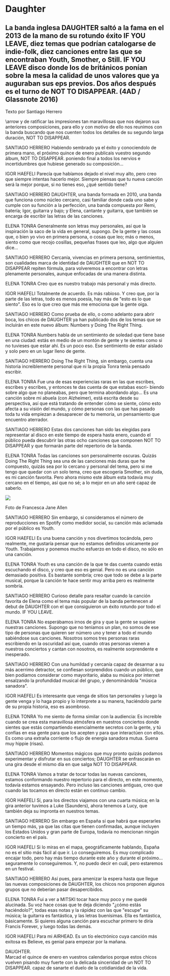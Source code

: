# Daughter

## La banda inglesa DAUGHTER saltó a la fama en el 2013 de la mano de su rotundo éxito IF YOU LEAVE, diez temas que podrían catalogarse de indie-folk, diez canciones entre las que se encontraban Youth, Smother, o Still. IF YOU LEAVE disco donde los de británicos ponían sobre la mesa la calidad de unos valores que ya auguraban sus eps previos. Dos años después es el turno de NOT TO DISAPPEAR. (4AD / Glassnote 2016)

Texto por Santiago Herrero

\arrow y de ratificar las impresiones tan maravillosas que nos dejaron sus anteriores composiciones, para ello y con motivo de ello nos reunimos con la banda buscando que nos cuenten todos los detalles de su segundo larga duración, NOT TO DISAPPEAR.

SANTIAGO HERRERO Habiendo sembrado ya el éxito y conociendolo de primera mano, el próximo quince de enero publicais vuestro segundo álbum, NOT TO DISAPPEAR. poniendo final a todos los nervios e incertidumbres que hubiese generado su composición... 

IGOR HAEFELI Parecía que habíamos dejado el nivel muy alto, pero creo que siempre intentas hacerlo mejor. Siempre piensas que tu nueva canción será la mejor porque, si no tienes eso, ¿qué sentido tiene?

SANTIAGO HERRERO DAUGHTER, una banda formada en 2010, una banda que funciona como núcleo cercano, casi familiar donde cada uno sabe y cumple con su función a la perfección, una banda compuesta por Remi, batería; Igor, guitarra y bajo; y Elena, cantante y guitarra, que también se encarga de escribir las letras de las canciones. 

ELENA TONRA Generalmente son letras muy personales, así que la inspiración la saco de la vida en general, supongo. De la gente y las cosas que, o bien yo vivo en primera persona, o cosas que leo; más o menos, siento como que recojo cosillas, pequeñas frases que leo, algo que alguien dice...

SANTIAGO HERRERO Cercanía, vivencias en primera persona, sentimientos, son cualidades marca de identidad de DAUGHTER que en NOT TO DISAPPEAR repiten fórmula, para volveremos a encontrar con letras plenamente personales, aunque enfocadas de una manera distinta. 

ELENA TONRA Creo que es nuestro trabajo más personal y más directo.

IGOR HAEFELI Totalmente de acuerdo. Es más rabioso. Y creo que, por la parte de las letras, todo es menos poesía, hay más de "esto es lo que siento". Eso es lo que creo que más me emociona que la gente oiga.

SANTIAGO HERRERO Como prueba de ello, o como adelanto para abrir boca, los chicos de DAUGHTER ya han publicado dos de los temas que se incluirán en este nuevo álbum: Numbers y Doing The Right Thing.

ELENA TONRA Numbers habla de un sentimiento de soledad que tiene base en una ciudad: estás en medio de un montón de gente y te sientes como si no tuvieses que estar ahí. Es un poco eso. Ese sentimiento de estar aislado y solo pero en un lugar lleno de gente.

SANTIAGO HERRERO Doing The Right Thing, sin embargo, cuenta una historia increiblemente personal que ni la propia Tonra tenía pensado
escribir. 

ELENA TONRA Fue una de esas experiencias raras en las que escribes, escribes y escribes, y entonces te das cuenta de que estabas escri- biendo sobre algo que no planeabas, pero que termina abordando algo... Es una canción sobre mi abuela (con Alzheimer), está escrita desde su perspectiva, así que está tratando de entender cómo se siente, cómo esto afecta a su visión del mundo, y cómo personas con las que has pasado toda tu vida empiezan a desaparecer de tu memoria, un pensamiento que encuentro aterrador.

SANTIAGO HERRERO Estas dos canciones han sido las elegidas para representar al disco en este tiempo de espera hasta enero, cuando el
público pueda descubrir las otras ocho canciones que componen NOT TO DISAPPEAR y que formarán parte del repertorio de la banda. 

ELENA TONRA Todas las canciones son personalmente oscuras. Quizás Doing The Right Thing sea una de las canciones más duras que he compuesto, quizás sea por lo cercano y personal del tema, pero si me tengo que quedar con un solo tema, creo que escogería Smother, sin duda, es mi canción favorita. Pero ahora mismo este álbum esta todavía muy cercano en el tiempo, así que no sé; a lo mejor en un año seré capaz de saberlo.

<img src="/Images/Francesca Jane Allen/Daughter-1-CreditFrancescaAllen.jpg">

Foto de Francesca Jane Allen

SANTIAGO HERRERO Sin embargo, si consideramos el número de reproducciones en Spotify como medidor social, su canción más aclamada por el público es Youth. 

IGOR HAEFELI Es una buena canción y nos divertimos tocándola, pero realmente, me gustaría pensar que no estamos definidos unicamente por Youth. Trabajamos y ponemos mucho esfuerzo en todo el disco, no sólo en una canción.

ELENA TONRA Youth es una canción de la que te das cuenta cuando estás escuchando el disco, y creo que eso es genial. Pero no es una canción demasiado positiva. Es bastante sombría; creo que todo se debe a la parte musical, porque la canción te hace sentir muy arriba pero es realmente sombría.

SANTIAGO HERRERO Curioso detalle para resaltar cuando la canción favorita de Elena como el tema más popular de la banda pertenecen al
debut de DAUGHTER con el que consiguieron un éxito rotundo por todo el mundo. IF YOU LEAVE. 

ELENA TONRA No esperábamos irnos de gira y que la gente se supiese nuestras canciones. Supongo que no teníamos un plan, no somos de ese tipo de personas que quieren ser número uno y tener a todo el mundo sabiéndose sus canciones. Nosotros somos tres personas raras escribiendo en la oscuridad así que, cuando otras personas vienen a nuestros conciertos y cantan con nosotros, es realmente sorprendente e inesperado.

SANTIAGO HERRERO Con una humildad y cercanía capaz de desarmar a su más acerrimo detractor, se confiesan sorprendidos cuando un público, que bien podíamos considerar como mayoritario, alaba su música por internet ensalzando la profundidad musical del grupo, y denominándola "música sanadora". 

IGOR HAEFELI Es interesante que venga de sitios tan personales y luego la gente venga y lo haga propio y lo interprete a su manera, haciéndolo parte de su propia historia, eso es asombroso. 

ELENA TONRA Yo me siento de forma similar con la audiencia: Es increible cuando se crea esta maravillosa atmósfera en nuestros conciertos donde sientes que estás compartiendo esencialmente secretos con la gente, y tú confías en esa gente para que los acepten y para que interactúen con ellos. Es como una extraña corriente o flujo de energia sanadora mutua. Suena muy hippie (risas). 

SANTIAGO HERRERO Momentos mágicos que muy pronto quizás podamos experimentar y disfrutar en sus conciertos; DAUGHTER se enfrascarán en una gira desde el mismo día en que salga NOT TO DISAPPEAR. 

ELENA TONRA Vamos a tratar de tocar todas las nuevas canciones, estamos conformando nuestro repertorio para el directo, en este momento, todavía estamos ensayando. Pero incluso las canciones antiguas, creo que cuando las tocamos en directo están en continuo cambio. 

IGOR HAEFELI Sí, para los directos viajamos con una cuarta música; en la gira anterior tuvimos a Luke (Saunders), ahora tenemos a Lucy, que también deja su impronta en nuestros temas.

SANTIAGO HERRERO Sin embargo en España sí que habrá que esperarles un tiempo más, ya que las citas que tienen confirmadas, aunque incluyen los Estados Unidos y gran parte de Europa, todavía no mencionan ningún concierto en el país.

IGOR HAEFELI Si lo miras en el mapa, geográficamente hablando, España no es el sitio más fácil al que ir. Lo conseguiremos. Es muy complicado encajar todo, pero hay más tiempo durante este año y durante el próximo... seguramente lo conseguiremos. Y, no puedo decir en cuál, pero estaremos en un festival.

SANTIAGO HERRERO Así pues, para amenizar la espera hasta que llegue las nuevas composiciones de DAUGHTER, los chicos nos proponen algunos grupos que no deberían pasar desapercibidos. 

ELENA TONRA Fui a ver a MITSKI tocar hace muy poco y me quedé alucinada. Su voz hace cosas que te deja diciendo "¿cómo estás haciéndolo?", todas esas notas y la rápidez con las que "escupe" su música; la guitarra es fantástica, y las letras buenísimas. Ella es fantástica, básicamente. Si quieres alguna canción para escuchar primero te diría Francis Forever, y luego todas las demás. 

IGOR HAEFELI Para mi AIRHEAD. Es un tío electrónico cuya canción más exitosa es Believe, es genial para empezar por la mañana.

DAUGHTER.\
Marcad el quince de enero en vuestros calendarios porque estos chicos vuelven pisando muy fuerte con la delicada sinceridad de un NOT TO DISAPPEAR. capaz de sanarte el duelo de la cotidianidad de la vida.

